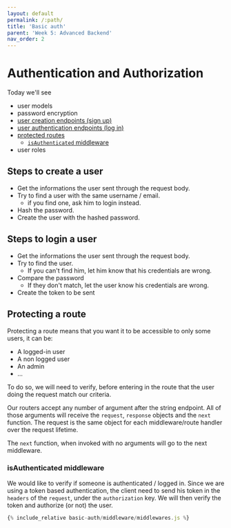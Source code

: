 ```yaml
---
layout: default
permalink: /:path/
title: 'Basic auth'
parent: 'Week 5: Advanced Backend'
nav_order: 2
---
```


# Authentication and Authorization

Today we'll see

- user models
- password encryption
- [user creation endpoints (sign up)](#steps-to-create-a-user)
- [user authentication endpoints (log in)](#steps-to-login-a-user)
- [protected routes](#protecting-a-route)
  - [`isAuthenticated` middleware](#isauthenticated-middleware)
- user roles

## Steps to create a user

- Get the informations the user sent through the request body.
- Try to find a user with the same username / email.
  - if you find one, ask him to login instead.
- Hash the password.
- Create the user with the hashed password.

## Steps to login a user

- Get the informations the user sent through the request body.
- Try to find the user.
  - If you can't find him, let him know that his credentials are wrong.
- Compare the password
  - If they don't match, let the user know his credentials are wrong.
- Create the token to be sent

## Protecting a route

Protecting a route means that you want it to be accessible to only some users, it can be:

- A logged-in user
- A non logged user
- An admin
- ...

To do so, we will need to verify, before entering in the route that the user doing the request match our criteria.

Our routers accept any number of argument after the string endpoint. All of those arguments will receive the `request`, `response` objects and the `next` function.
The request is the same object for each middleware/route handler over the request lifetime.

The `next` function, when invoked with no arguments will go to the next middleware.

### isAuthenticated middleware

We would like to verify if someone is authenticated / logged in.
Since we are using a token based authentication, the client need to send his token in the `headers` of the `request`, under the `authorization` key.
We will then verify the token and authorize (or not) the user.

```js
{% include_relative basic-auth/middleware/middlewares.js %}
```
